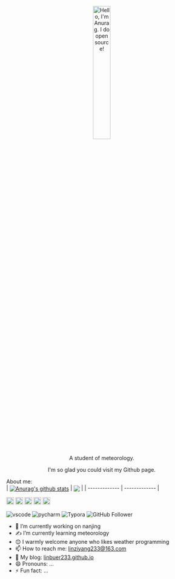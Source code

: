 <p align="center"><img width="30%" alt="Hello, I'm Anurag. I do open source!" src="https://gitee.com/linziyang233/imgs/raw/master/img/gitreadme.png" /></p>
<p align="center">A student of meteorology.</p>
<p align="center">I'm so glad you could visit my Github page.</p>


About me: <br>
| <a href="https://github.com/anuraghazra/github-readme-stats"><img align="center" src="https://github-readme-stats.vercel.app/api?username=linbuer233" alt="Anurag's github stats" /></a> | <a href="https://github.com/anuraghazra/github-readme-stats"><img align="center" src="https://github-readme-stats.vercel.app/api/top-langs/?username=linbuer233&layout=compact&hide_border=true&langs_count=10" /></a> |
| ------------- | ------------- |

<code><img height="20" alt="C" src="https://www.baidu.com/link?url=fVr7gsxjpEOZfeP1EVkG_st-luv-1-ysFNqSso8UlyT3O7S1QIy2cWV0ba6ugld5wDDEcwi63DBmwKnyPpK8dH2QPiJoNsxnX59AzzEGyptLqZu6NfOCSZS73OWMTAySePiPltG7EbpyflVVbDkP5PBAESASIYIo5AoeDoabDOY-oWTWBy1RHH9YwYkvSd8D9365atcIV7s6Eaxyzn8vMPFbN2laRJyLsvjD3SAbF4Xi8QO-1WjxMFMvuHNwxZQxRTUfR0VhF1-SgjhsTAM5FxXSlAz01UahrKHoHrCYxO4XLqrwOBCwD6mrSyd5gkogfDEWOhmMA30uNpJJr5nPugUr9HbPSwRIL7ua8B7kjd9zfK66oiP7kAkOsbAxm_6-KUw2d8zklRIlo4FNb54oTAl9Snz5hVyCb-Ystkg6Kh_3PnXMY0OMtlMT8GDeRKWIbCyFsb5ce83nbhGXH3XwwbOHemhxeUQyy_nKgFwBUPIOEyUIaeQFI07aaXTSYg0vlz2ZJKJ0aEZw4RyRp4olgXbgrXJKJgNgM56AD2xDFVUiJNuqlB1oUdQ-ilvZHkI0i_459aHBTJI9xEnl4OLn1PzI1C3ikAXXxraxxPMsy_QDf7vpgO7Zx4C4DOq9XghtbneO0uRsBOJeScfz3e2YNuhvLc8ukSEPe-_pF8zdLyJ0nwENpM_aZdraZUC8SPywnk5QdZCXgJUihWUvkXsqEZzCBAI13RVAdc2SzzFDbz_ssZH0lyzzYzNoM6_O5FyP&wd=&eqid=a1d8934c0000832e000000056440ace1"></code>
<code><img height="20" alt="Fortran" src="https://picx.zhimg.com/bd4537a5c.jpg?source=57bbeac9"></code>
<code><img height="20" alt="Python" src="https://avatars.githubusercontent.com/u/1525981?s=200&v=4"></code>
<code><img height="20" alt="Julia" src="https://avatars.githubusercontent.com/u/743164?s=200&v=4"></code>
<code><img height="20" alt="C#" src="https://www.baidu.com/link?url=EynyfnD-VerGqKsV_0ShaM1Y0Rh3U0ht_xo-HtgUsG4Fa6COSg_HeFyjqVeurpx1O97zkE1A8jz_IUOVi_Q69waR37Qnk_0KoFt93TeNxl5DdursvdawdqMZb81GK1leG3keGCJ9o2u5RPT-31NEX6ntPeRkj07zhf7NtmBIdvtFWF25aLKwMq7XtGO3km4cu78lsRh3QiW9zXF54ajahWe49VoHnyoFyKzUgIN6P3kFtrN9z-_h3SBGDy5No1qdkStrc9XxbzbuKF0EuXHhk_94eV0a1BcMsACyw_iiKNMP4dwiP3UJwjzu8TYyTVo9NHpAQPUW9s8kjTlR4NU3rM3jRiDZ6MXk_JbUexOGVEJkxUlnv0BNVN-UQrduO1YU0lyMEy6MV9LR2pdqUSwfuu7bITlrDdmzALVSQoq4HZixmDgn7Bmx6oBzD1DI293hN944yVsxcGWa6oMH3SiyLjPqSi7XxV75q4eaLiQm2CG1wnFH2lX5x7vFRAGzRHKv5nm7KlH7E_AVr6H9BeS3A5Xd3N3PoPcwRp52O428g36OPHLs0OI1pKe7KEEhZ-1WH_Iwqe9rlO_ix5m7WkLjAaKmn3BOU9MiyBJJ0BuX8q7wSBbCCbX_nalNcCYlS9TP&wd=&eqid=8b2ce15200000de4000000056440ac1e"></code>  

![vscode](https://img.shields.io/badge/%E7%BC%96%E7%A8%8B%E5%B7%A5%E5%85%B7-VS%20code-blue)
![pycharm](https://img.shields.io/badge/%E7%BC%96%E7%A8%8B%E5%B7%A5%E5%85%B7-Pycharm-green)
![Typora](https://img.shields.io/badge/%E5%86%99%E4%BD%9C%E5%B7%A5%E5%85%B7-Typora-lightgrey)
![GitHub Follower](https://img.shields.io/badge/dynamic/json?color=black&label=GitHub%20Followers&query=%24.data.totalSubs&url=https%3A%2F%2Fapi.spencerwoo.com%2Fsubstats%2F%3Fsource%3Dgithub%26queryKey%3Dlinbuer233)

- 🏫 I’m currently working on nanjing
- ✍️ I’m currently learning meteorology
- 😊 I warmly welcome anyone who likes weather programming 
- 📫 How to reach me: linziyang233@163.com
- 📰 My blog: [linbuer233.github.io](https://linbuer233.github.io)
- 😄 Pronouns: ...
- ⚡ Fun fact: ...
<br>





<!--
**linbuer233/linbuer233** is a ✨ _special_ ✨ repository because its `README.md` (this file) appears on your GitHub profile.

Here are some ideas to get you started:

- 🔭 I’m currently working on ...
- 🌱 I’m currently learning ...
- 👯 I’m looking to collaborate on ...
- 🤔 I’m looking for help with ...
- 💬 Ask me about ...
- 📫 How to reach me: ...
- 😄 Pronouns: ...
- ⚡ Fun fact: ...
-->
